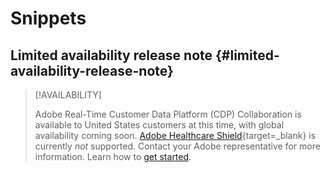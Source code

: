 # Snippets

## Limited availability release note {#limited-availability-release-note}

>[!AVAILABILITY]
>
>Adobe Real-Time Customer Data Platform (CDP) Collaboration is available to United States customers at this time, with global availability coming soon. [Adobe Healthcare Shield](https://business.adobe.com/industries/healthcare.html){target=_blank} is currently *not* supported. Contact your Adobe representative for more information. Learn how to [get started](/help/guide/home.md#get-started).


